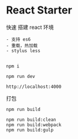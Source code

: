 # React Starter

快速 搭建 react 环境

    - 支持 es6
    - 重载，热加载
    - stylus less
    

    npm i

    npm run dev

    http://localhost:4000


打包

	npm run build

	npm run build:clean
	npm run build:webpack
	npm run build:gulp